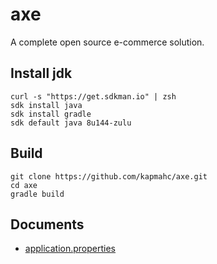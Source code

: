 # axe

A complete open source e-commerce solution.

## Install jdk

```
curl -s "https://get.sdkman.io" | zsh
sdk install java
sdk install gradle
sdk default java 8u144-zulu
```

## Build

```
git clone https://github.com/kapmahc/axe.git
cd axe
gradle build
```

## Documents

- [application.properties](https://docs.spring.io/spring-boot/docs/current/reference/html/common-application-properties.html)
